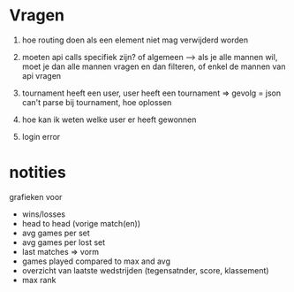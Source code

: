 # Vragen

1. hoe routing doen als een element niet mag verwijderd worden

2. moeten api calls specifiek zijn? of algemeen --> als je alle mannen wil, moet je dan alle mannen vragen en dan filteren, of enkel de mannen van api vragen

4. tournament heeft een user, user heeft een tournament => gevolg = json can't parse bij tournament, hoe oplossen

5. hoe kan ik weten welke user er heeft gewonnen

6. login error

# notities

grafieken voor

- wins/losses
- head to head (vorige match(en))
- avg games per set
- avg games per lost set
- last matches => vorm
- games played compared to max and avg
- overzicht van laatste wedstrijden (tegensatnder, score, klassement)
- max rank
